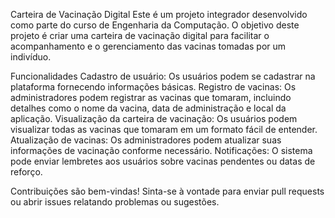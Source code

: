 Carteira de Vacinação Digital
Este é um projeto integrador desenvolvido como parte do curso de Engenharia da Computação. O objetivo deste projeto é criar uma carteira de vacinação digital para facilitar o acompanhamento e o gerenciamento das vacinas tomadas por um indivíduo.

Funcionalidades
Cadastro de usuário: Os usuários podem se cadastrar na plataforma fornecendo informações básicas.
Registro de vacinas: Os administradores podem registrar as vacinas que tomaram, incluindo detalhes como o nome da vacina, data de administração e local da aplicação.
Visualização da carteira de vacinação: Os usuários podem visualizar todas as vacinas que tomaram em um formato fácil de entender.
Atualização de vacinas: Os administradores podem atualizar suas informações de vacinação conforme necessário.
Notificações: O sistema pode enviar lembretes aos usuários sobre vacinas pendentes ou datas de reforço.

Contribuições são bem-vindas! Sinta-se à vontade para enviar pull requests ou abrir issues relatando problemas ou sugestões.
